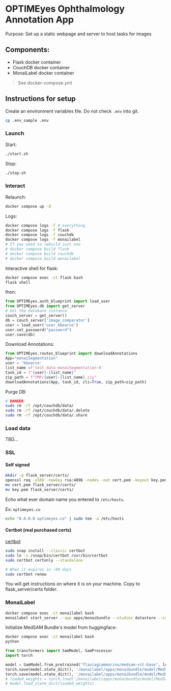 # OPTIMEyes Ophthalmology Annotation App

Purpose: Set up a static webpage and server to host tasks for images 


## Components:

* Flask docker container  
* CouchDB docker container  
* MonaiLabel docker container
> See docker-compose.yml

## Instructions for setup
Create an environment variables file. Do not check `.env` into git.
```bash
cp .env_sample .env
```

### Launch
Start:
```bash
./start.sh
```
Stop:
```bash
./stop.sh
```

### Interact
Relaunch:
```bash
docker compose up -d
```

Logs:
```bash
docker compose logs -f # everything
docker compose logs -f flask
docker compose logs -f couchdb
docker compose logs -f monailabel
# If you need to rebuild just one
# docker compose build flask
# docker compose build couchdb
# docker compose build monailabel
```

Interactive shell for flask:
```bash
docker compose exec -it flask bash
flask shell
```
then:
```python
from OPTIMEyes.auth_blueprint import load_user
from OPTIMEyes.db import get_server
# Get the database instance
couch_server = get_server()
db = couch_server['image_comparator']
user = load_user('user_bbearce')
user.set_password("password")
user.save(db)
```

Download Annotations:
```python
from OPTIMEyes.routes_blueprint import downloadAnnotations
App="monaiSegmentation"
user = 'bbearce'
list_name =f'test_data-monaiSegmentation-0'
task_id = f"{user}-{list_name}"
zip_path = f"TMP/{user}-{list_name}.zip"
downloadAnnotations(App, task_id, cli=True, zip_path=zip_path)
```

Purge DB:
```bash
# DANGER
sudo rm -rf /opt/couchdb/data/
sudo rm -rf /opt/couchdb/data/.delete
sudo rm -rf /opt/couchdb/data/.share
```

### Load data

TBD...



### SSL
#### Self signed
```bash
mkdir -p flask_server/certs/
openssl req -x509 -newkey rsa:4096 -nodes -out cert.pem -keyout key.pem -days 365
mv cert.pem flask_server/certs/
mv key.pem flask_server/certs/
```
Echo what ever domain name you entered to `/etc/hosts`.

Ex: `optimeyes.co`
```bash
echo "0.0.0.0 optimeyes.co" | sudo tee -a /etc/hosts
```

#### Certbot (real purchased certs)
[certbot](https://certbot.eff.org/)
```bash
sudo snap install --classic certbot
sudo ln -s /snap/bin/certbot /usr/bin/certbot
sudo certbot certonly --standalone

# When it expires in ~90 days
sudo certbot renew
```

You will get instructions on where it is on your machine. Copy to flask_server/certs folder.

### MonaiLabel
```bash
docker compose exec -it monailabel bash
monailabel start_server --app apps/monaibundle --studies datastore --conf bundles IntegrationBundle,SegformerBundle,MedSamBundle --conf zoo_source ngc
```

Initialize MedSAM Bundle's model from huggingface:
```bash
docker compose exec -it monailabel bash
python
```

```python
from transformers import SamModel, SamProcessor
import torch
```

```python
model = SamModel.from_pretrained("flaviagiammarino/medsam-vit-base", local_files_only=False)
torch.save(model.state_dict(), '/monailabel/apps/monaibundle/model/MedSamBundle/models/model.pt')
torch.save(model.state_dict(), '/monailabel/apps/monaibundle/model/MedSamBundle/models/model_best.pt')
# loaded_weights = torch.load('/monailabel/apps/monaibundle/model/MedSamBundle/models/model.pt', weights_only=True)
# model.load_state_dict(loaded_weights)
```